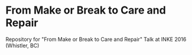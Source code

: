 # From Make or Break to Care and Repair 

Repository for "From Make or Break to Care and Repair" Talk at INKE 2016 (Whistler, BC) 
